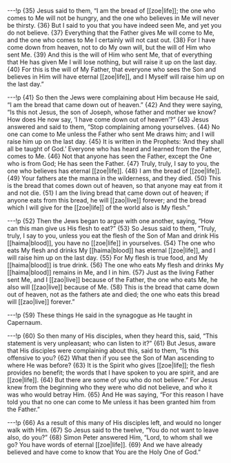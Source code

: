 ---!p
{35} Jesus said to them, “I am the bread of [[zoe|life]]; the one who comes to Me will not be hungry, and the one who believes in Me will never be thirsty. {36} But I said to you that you have indeed seen Me, and yet you do not believe. {37} Everything that the Father gives Me will come to Me, and the one who comes to Me I certainly will not cast out. {38} For I have come down from heaven, not to do My own will, but the will of Him who sent Me. {39} And this is the will of Him who sent Me, that of everything that He has given Me I will lose nothing, but will raise it up on the last day. {40} For this is the will of My Father, that everyone who sees the Son and believes in Him will have eternal [[zoe|life]], and I Myself will raise him up on the last day.”

---!p
{41} So then the Jews were complaining about Him because He said, “I am the bread that came down out of heaven.” {42} And they were saying, “Is this not Jesus, the son of Joseph, whose father and mother we know? How does He now say, ‘I have come down out of heaven’?” {43} Jesus answered and said to them, “Stop complaining among yourselves. {44} No one can come to Me unless the Father who sent Me draws him; and I will raise him up on the last day. {45} It is written in the Prophets: ‘And they shall all be taught of God.’ Everyone who has heard and learned from the Father, comes to Me. {46} Not that anyone has seen the Father, except the One who is from God; He has seen the Father. {47} Truly, truly, I say to you, the one who believes has eternal [[zoe|life]]. {48} I am the bread of [[zoe|life]]. {49} Your fathers ate the manna in the wilderness, and they died. {50} This is the bread that comes down out of heaven, so that anyone may eat from it and not die. {51} I am the living bread that came down out of heaven; if anyone eats from this bread, he will [[zao|live]] forever; and the bread which I will give for the [[zoe|life]] of the world also is My flesh.”

---!p
{52} Then the Jews began to argue with one another, saying, “How can this man give us His flesh to eat?” {53} So Jesus said to them, “Truly, truly, I say to you, unless you eat the flesh of the Son of Man and drink His [[haima|blood]], you have no [[zoe|life]] in yourselves. {54} The one who eats My flesh and drinks My [[haima|blood]] has eternal [[zoe|life]], and I will raise him up on the last day. {55} For My flesh is true food, and My [[haima|blood]] is true drink. {56} The one who eats My flesh and drinks My [[haima|blood]] remains in Me, and I in him. {57} Just as the living Father sent Me, and I [[zao|live]] because of the Father, the one who eats Me, he also will [[zao|live]] because of Me. {58} This is the bread that came down out of heaven, not as the fathers ate and died; the one who eats this bread will [[zao|live]] forever.”

---!p
{59} These things He said in the synagogue as He taught in Capernaum.

---!p
{60} So then many of His disciples, when they heard this, said, “This statement is very unpleasant; who can listen to it?” {61} But Jesus, aware that His disciples were complaining about this, said to them, “Is this offensive to you? {62} What then if you see the Son of Man ascending to where He was before? {63} It is the Spirit who gives [[zoe|life]]; the flesh provides no benefit; the words that I have spoken to you are spirit, and are [[zoe|life]]. {64} But there are some of you who do not believe.” For Jesus knew from the beginning who they were who did not believe, and who it was who would betray Him. {65} And He was saying, “For this reason I have told you that no one can come to Me unless it has been granted him from the Father.”

---!p
{66} As a result of this many of His disciples left, and would no longer walk with Him. {67} So Jesus said to the twelve, “You do not want to leave also, do you?” {68} Simon Peter answered Him, “Lord, to whom shall we go? You have words of eternal [[zoe|life]]. {69} And we have already believed and have come to know that You are the Holy One of God.”